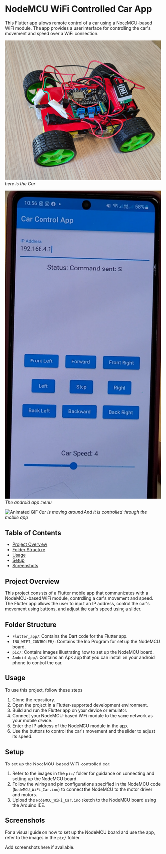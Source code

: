 # NodeMCU WiFi Controlled Car App

This Flutter app allows remote control of a car using a NodeMCU-based WiFi module. The app provides a user interface for controlling the car's movement and speed over a WiFi connection.



![Image 1](Pic/car-photo.jpg)
*here is the Car*

![Image 2](Pic/android-app.png)
*The android app menu*

![Animated GIF](Pic/car-running.gif)
*Car is moving around And it is controlled through the mobile app*

## Table of Contents
- [Project Overview](#project-overview)
- [Folder Structure](#folder-structure)
- [Usage](#usage)
- [Setup](#setup)
- [Screenshots](#screenshots)

## Project Overview

This project consists of a Flutter mobile app that communicates with a NodeMCU-based WiFi module, controlling a car's movement and speed. The Flutter app allows the user to input an IP address, control the car's movement using buttons, and adjust the car's speed using a slider.

## Folder Structure

- `Flutter_app/`: Contains the Dart code for the Flutter app.
- `INO_WIFI_CONTROLER/`: Contains the Ino Program for set up the NodeMCU board.
- `pic/`: Contains images illustrating how to set up the NodeMCU board.
- `Andoid App/`: Contains an Apk app that you can install on your android phone to control the car. 

## Usage

To use this project, follow these steps:

1. Clone the repository.
2. Open the project in a Flutter-supported development environment.
3. Build and run the Flutter app on your device or emulator.
4. Connect your NodeMCU-based WiFi module to the same network as your mobile device.
5. Enter the IP address of the NodeMCU module in the app.
6. Use the buttons to control the car's movement and the slider to adjust its speed.

## Setup

To set up the NodeMCU-based WiFi-controlled car:

1. Refer to the images in the `pic/` folder for guidance on connecting and setting up the NodeMCU board.
2. Follow the wiring and pin configurations specified in the NodeMCU code (`NodeMCU_WiFi_Car.ino`) to connect the NodeMCU to the motor driver and motors.
3. Upload the `NodeMCU_WiFi_Car.ino` sketch to the NodeMCU board using the Arduino IDE.

## Screenshots

For a visual guide on how to set up the NodeMCU board and use the app, refer to the images in the `pic/` folder.

Add screenshots here if available.

